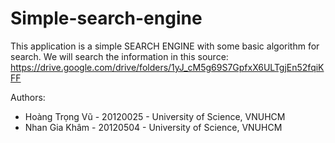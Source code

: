 # Simple-search-engine


This application is a simple SEARCH ENGINE with some basic algorithm for search. We will search the information in this source: https://drive.google.com/drive/folders/1yJ_cM5g69S7GpfxX6ULTgjEn52fqiKFF

Authors:
- Hoàng Trọng Vũ - 20120025 - University of Science, VNUHCM
- Nhan Gia Khâm - 20120504 - University of Science, VNUHCM




